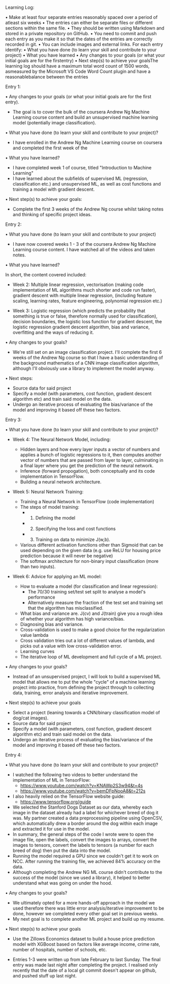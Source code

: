 Learning Log:

• Make at least four separate entries reasonably spaced over a period of atleast six weeks
• The entries can either be separate files or different sections within the same file.
• They should be written using Markdown and stored in a private repository on GitHub.
• You need to commit and push each entry as you make it so that the dates of the entries are correctly recorded in git.
• You can include images and external links. For each entry identify:
• What you have done (to learn your skill and contribute to your project)
• What you have learned
• Any changes to your goals (or what your initial goals are for the firstentry)
• Next step(s) to achieve your goalsThe learning log should have a maximum total word count of 1500 words, asmeasured by the Microsoft VS Code Word Count plugin and have a reasonablebalance between the entries

Entry 1:

• Any changes to your goals (or what your initial goals are for the first entry).

- The goal is to cover the bulk of the coursera Andrew Ng Machine Learning course content and build an unsupervised machine learning model (potentially image classification).

• What you have done (to learn your skill and contribute to your project)?

- I have enrolled in the Andrew Ng Machine Learning course on coursera and completed the first week of the

• What you have learned?

- I have completed week 1 of course, titled "Introduction to Machine Learning"
- I have learned about the subfields of supervised ML (regression, classification etc.) and unsupervised ML, as well as cost functions and training a model with gradient descent.

• Next step(s) to achieve your goals:

- Complete the first 3 weeks of the Andrew Ng course whilst taking notes and thinking of specific project ideas.

Entry 2:

• What you have done (to learn your skill and contribute to your project)

- I have now covered weeks 1 - 3 of the coursera Andrew Ng Machine Learning course content. I have watched all of the videos and taken notes.

• What you have learned?

In short, the content covered included:

- Week 2: Multiple linear regression, vectorisation (making code implementation of ML algorithms much shorter and code run faster), gradient descent with multiple linear regression, (including feature scaling, learning rates, feature engineering, polynomial regression etc.)

- Week 3: Logistic regression (which predicts the probability that something is true or false, therefore normally used for classification), decision boundaries, the logistic loss function for gradient descent, the logistic regression gradient descent algorithm, bias and variance, overfitting and the ways of reducing it.

• Any changes to your goals?

- We're still set on an image classification project. I'll complete the first 6 weeks of the Andrew Ng course so that I have a basic understanding of the background mathematics of a CNN image classification algorithm, although I'll obviously use a library to implement the model anyway.

• Next steps:

- Source data for said project
- Specify a model (with parameters, cost function, gradient descent algorithm etc) and train said model on the data.
- Undergo an iterative process of evaluating the bias/variance of the model and improving it based off these two factors.

Entry 3:

• What you have done (to learn your skill and contribute to your project)?

- Week 4: The Neural Network Model, including:

  - Hidden layers and how every layer inputs a vector of numbers and applies a bunch of logistic regressions to it, then computes another vector of numbers that are passed from layer to layer, culminating in a final layer where you get the prediction of the neural network.
  - Inference (forward propogation), both conceptually and its code implementation in TensorFlow.
  - Building a neural network architecture.

- Week 5: Neural Network Training:

  - Training a Neural Network in TensorFlow (code implementation)
  - The steps of model training:
    - 1. Defining the model
    - 2. Specifying the loss and cost functions
    - 3. Training on data to minimize J(w,b).
  - Various different activation functions other than Sigmoid that can be used depending on the given data (e.g. use ReLU for housing price prediction because it will never be negative)
  - The softmax architecture for non-binary input classification (more than two inputs).

- Week 6: Advice for applying an ML model:
  - How to evaluate a model (for classification and linear regression):
    - The 70/30 training set/test set split to analyse a model's performance
    - Alternatively measure the fraction of the test set and training set that the algorithm has misclassified.
  - What bias and variance are. J(cv) and J(train) give you a rough idea of whether your algorithm has high variance/bias.
  - Diagnosing bias and variance.
  - Cross-validation is used to make a good choice for the regularization value lambda
  - Cross validation tries out a lot of different values of lambda, and picks out a value with low cross-validation error.
  - Learning curves
  - The iterative loop of ML development and full cycle of a ML project.

• Any changes to your goals?

- Instead of an unsupervised project, I will look to build a supervised ML model that allows me to put the whole "cycle" of a machine learning project into practice, from defining the project through to collecting data, training, error analysis and iterative improvement.

• Next step(s) to achieve your goals

- Select a project (leaning towards a CNN/binary classification model of dog/cat images).
- Source data for said project
- Specify a model (with parameters, cost function, gradient descent algorithm etc) and train said model on the data.
- Undergo an iterative process of evaluating the bias/variance of the model and improving it based off these two factors.

Entry 4:

• What you have done (to learn your skill and contribute to your project)?

- I watched the following two videos to better understand the implementation of ML in TensorFlow:
  - https://www.youtube.com/watch?v=KNAWp2S3w94&t=4s
  - https://www.youtube.com/watch?v=bemDFpNooA8&t=212s
- I also heavily relied on the TensorFlow website guide:
  - https://www.tensorflow.org/guide
- We selected the Stanford Dogs Dataset as our data, whereby each image in the dataset already had a label for whichever breed of dog it was. My partner created a data preprocessing pipeline using OpenCSV, which automatically drew a border around the dog within each image and extracted it for use in the model.
- In summary, the general steps of the code I wrote were to open the image file, open the labels, convert the images to arrays, convert the images to tensors, convert the labels to tensors (a number for each breed of dog) then put the data into the model.
- Running the model required a GPU since we couldn't get it to work on NCC. After running the training file, we achieved 84% accuracy on the data.
- Although completing the Andrew NG ML course didn't contribute to the success of the model (since we used a library), it helped to better understand what was going on under the hood.

• Any changes to your goals?

- We ultimately opted for a more hands-off approach in the model we used therefore there was little error analysis/iterative improvement to be done, however we completed every other goal set in previous weeks.
- My next goal is to complete another ML project and build up my resume.

• Next step(s) to achieve your goals

- Use the Zillows Economics dataset to build a house price prediction model with XGBoost based on factors like average income, crime rate, number of hospitals, number of schools, etc.

* Entries 1-3 were written up from late February to last Sunday. The final entry was made last night after completing the project. I realised only recently that the date of a local git commit doesn't appear on github, and pushed stuff up last night.
